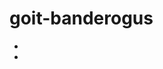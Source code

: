 # goit-banderogus
- [Figma]: https://www.figma.com/file/3qMn8mV6i8p8SMq1rJwMVQ/Design?node-id=0%3A1
- [Netlify]: https://app.netlify.com/teams/alexey-ghayovy/overview
